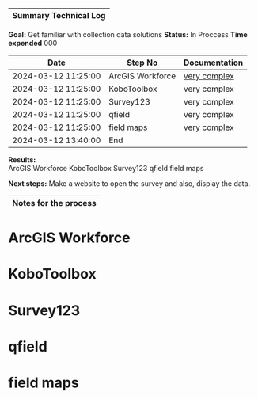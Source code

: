 
| **Summary Technical Log**                                 |
|-----------------------------------------------------------|

**Goal:** Get familiar with collection data solutions 
**Status:** In Proccess
**Time expended**         000    

| **Date**              | **Step No**              | **Documentation** |
|-----------------------|--------------------------|-------------------|
| 2024-03-12 11:25:00   | ArcGIS Workforce         | [very complex](https://fleming.maps.arcgis.com/apps/workforce/projects/13b23d4f37834ed9b7aa03f814078f0e/dispatch/assignments)      |
| 2024-03-12 11:25:00   | KoboToolbox              | very complex      |
| 2024-03-12 11:25:00   | Survey123                | very complex      |
| 2024-03-12 11:25:00   | qfield                   | very complex      |
| 2024-03-12 11:25:00   | field maps               | very complex      |
| 2024-03-12 13:40:00   | End                      |

**Results:**  
ArcGIS Workforce
KoboToolbox
Survey123
qfield
field maps


**Next steps:**
Make a website to open the survey and also, display the data.

| **Notes for the process**                                |
|-----------------------------------------------------------|

# ArcGIS Workforce

# KoboToolbox

# Survey123

# qfield

# field maps
